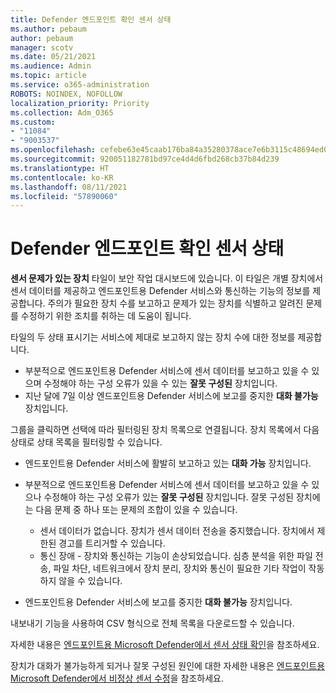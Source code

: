 ```yaml
---
title: Defender 엔드포인트 확인 센서 상태
ms.author: pebaum
author: pebaum
manager: scotv
ms.date: 05/21/2021
ms.audience: Admin
ms.topic: article
ms.service: o365-administration
ROBOTS: NOINDEX, NOFOLLOW
localization_priority: Priority
ms.collection: Adm_O365
ms.custom:
- "11084"
- "9003537"
ms.openlocfilehash: cefebe63e45caab176ba84a35280378ace7e6b3115c48694ed043a39b4d93c1e
ms.sourcegitcommit: 920051182781bd97ce4d4d6fbd268cb37b84d239
ms.translationtype: HT
ms.contentlocale: ko-KR
ms.lasthandoff: 08/11/2021
ms.locfileid: "57890060"
---
```

# <a name="defender-endpoint-check-sensor-status"></a>Defender 엔드포인트 확인 센서 상태

**센서 문제가 있는 장치** 타일이 보안 작업 대시보드에 있습니다. 이 타일은 개별 장치에서 센서 데이터를 제공하고 엔드포인트용 Defender 서비스와 통신하는 기능의 정보를 제공합니다. 주의가 필요한 장치 수를 보고하고 문제가 있는 장치를 식별하고 알려진 문제를 수정하기 위한 조치를 취하는 데 도움이 됩니다.

타일의 두 상태 표시기는 서비스에 제대로 보고하지 않는 장치 수에 대한 정보를 제공합니다.

- 부분적으로 엔드포인트용 Defender 서비스에 센서 데이터를 보고하고 있을 수 있으며 수정해야 하는 구성 오류가 있을 수 있는 **잘못 구성된** 장치입니다.
- 지난 달에 7일 이상 엔드포인트용 Defender 서비스에 보고를 중지한 **대화 불가능** 장치입니다.

그룹을 클릭하면 선택에 따라 필터링된 장치 목록으로 연결됩니다. 장치 목록에서 다음 상태로 상태 목록을 필터링할 수 있습니다.

- 엔드포인트용 Defender 서비스에 활발히 보고하고 있는 **대화 가능** 장치입니다.
- 부분적으로 엔드포인트용 Defender 서비스에 센서 데이터를 보고하고 있을 수 있으나 수정해야 하는 구성 오류가 있는 **잘못 구성된** 장치입니다. 잘못 구성된 장치에는 다음 문제 중 하나 또는 문제의 조합이 있을 수 있습니다.

    - 센서 데이터가 없습니다. 장치가 센서 데이터 전송을 중지했습니다. 장치에서 제한된 경고를 트리거할 수 있습니다.
    - 통신 장애 - 장치와 통신하는 기능이 손상되었습니다. 심층 분석을 위한 파일 전송, 파일 차단, 네트워크에서 장치 분리, 장치와 통신이 필요한 기타 작업이 작동하지 않을 수 있습니다.
- 엔드포인트용 Defender 서비스에 보고를 중지한 **대화 불가능** 장치입니다.

내보내기 기능을 사용하여 CSV 형식으로 전체 목록을 다운로드할 수 있습니다.

자세한 내용은 [엔드포인트용 Microsoft Defender에서 센서 상태 확인](https://docs.microsoft.com/microsoft-365/security/defender-endpoint/check-sensor-status)을 참조하세요.

장치가 대화가 불가능하게 되거나 잘못 구성된 원인에 대한 자세한 내용은 [엔드포인트용 Microsoft Defender에서 비정상 센서 수정](https://docs.microsoft.com/microsoft-365/security/defender-endpoint/fix-unhealthy-sensors)을 참조하세요.
